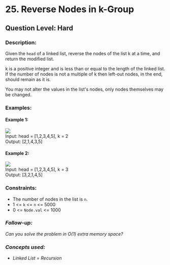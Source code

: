 # 25. Reverse Nodes in k-Group
## Question Level: Hard
### Description:
Given the ``head`` of a linked list, reverse the nodes of the list k at a time, and return the modified list.

k is a positive integer and is less than or equal to the length of the linked list. If the number of nodes is not a multiple of k then left-out nodes, in the end, should remain as it is.

You may not alter the values in the list's nodes, only nodes themselves may be changed.

### Examples:
#### Example 1:
<img src="https://assets.leetcode.com/uploads/2020/10/03/reverse_ex1.jpg"><br>
Input: head = [1,2,3,4,5], k = 2<br>
Output: [2,1,4,3,5]

####  Example 2:
<img src="https://assets.leetcode.com/uploads/2020/10/03/reverse_ex2.jpg"><br>
Input: head = [1,2,3,4,5], k = 3<br>
Output: [3,2,1,4,5]

### Constraints:

- The number of nodes in the list is ``n``.
- 1 <= ``k`` <= ``n`` <= 5000
- 0 <= ``Node.val`` <= 1000

### <i>Follow-up: 
Can you solve the problem in O(1) extra memory space?

### Concepts used:
- Linked List
= Recursion </i>